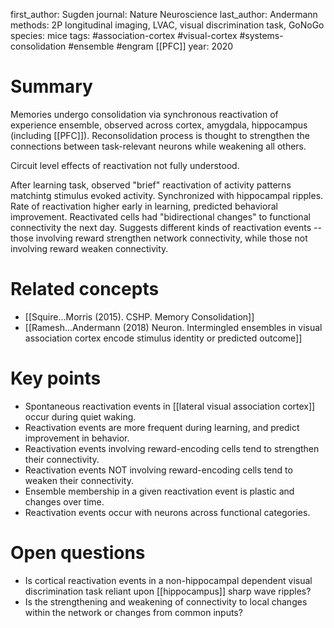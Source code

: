 first_author: Sugden
journal: Nature Neuroscience
last_author: Andermann
methods: 2P longitudinal imaging, LVAC, visual discrimination task, GoNoGo
species: mice
tags: #association-cortex #visual-cortex #systems-consolidation #ensemble #engram [[PFC]]
year: 2020

# Summary
Memories undergo consolidation via synchronous reactivation of experience ensemble, observed across cortex, amygdala, hippocampus (including [[PFC]]). Reconsolidation process is thought to strengthen the connections between task-relevant neurons while weakening all others.

Circuit level effects of reactivation not fully understood.

After learning task, observed "brief" reactivation of activity patterns matchintg stimulus evoked activity. Synchronized with hippocampal ripples.
Rate of reactivation higher early in learning, predicted behavioral improvement.
Reactivated cells had "bidirectional changes" to functional connectivity the next day. Suggests different kinds of reactivation events -- those involving reward strengthen network connectivity, while those not involving reward weaken connectivity.

# Related concepts
* [[Squire...Morris (2015). CSHP. Memory Consolidation]]
* [[Ramesh...Andermann (2018) Neuron. Intermingled ensembles in visual association cortex encode stimulus identity or predicted outcome]]

# Key points
* Spontaneous reactivation events in [[lateral visual association cortex]] occur during quiet waking.
* Reactivation events are more frequent during learning, and predict improvement in behavior.
* Reactivation events involving reward-encoding cells tend to strengthen their connectivity. 
* Reactivation events NOT involving reward-encoding cells tend to weaken their connectivity.
* Ensemble membership in a given reactivation event is plastic and changes over time.
* Reactivation events occur with neurons across functional categories.

# Open questions
* Is cortical reactivation events in a non-hippocampal dependent visual discrimination task reliant upon [[hippocampus]] sharp wave ripples?
* Is the strengthening and weakening of connectivity to local changes within the network or changes from common inputs?